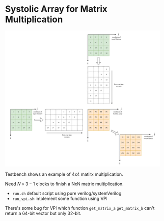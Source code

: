 # Systolic Array for Matrix Multiplication

![example](./pic/Systolic_array.drawio.png)

Testbench shows an example of 4x4 matirx multiplication.

Need $N\times 3 -1$ clocks to finish a NxN matrix multiplication.

- `run.sh` default script using pure verilog/systemVerilog
- `run_vpi.sh` implement some function using VPI

There's some bug for VPI which function `get_matrix_a` `get_matrix_b` can't return a 64-bit vector but only 32-bit.
